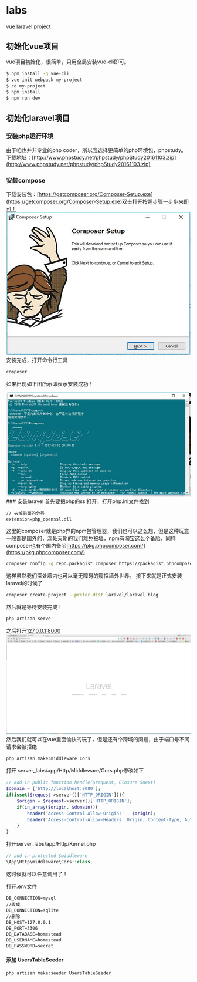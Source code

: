 # labs
vue laravel project
## 初始化vue项目
vue项目初始化，很简单，只用全局安装vue-cli即可。
``` bash
$ npm install -g vue-cli
$ vue init webpack my-project
$ cd my-project
$ npm install
$ npm run dev
```
## 初始化laravel项目
### 安装php运行环境
由于咱也并非专业的php coder，所以我选择更简单的php环境包，phpstudy。下载地址：[http://www.phpstudy.net/phpstudy/phpStudy20161103.zip](http://www.phpstudy.net/phpstudy/phpStudy20161103.zip)
### 安装compose
下载安装包：[https://getcomposer.org/Composer-Setup.exe](https://getcomposer.org/Composer-Setup.exe)双击打开按照步骤一步步来即可！
<img src="book/1.jpg"/>
安装完成，打开命令行工具
``` bash
composer
```
如果出现如下图所示即表示安装成功！

<img src="book/2.jpg"/>
### 安装laravel
首先要把php的ssl打开，打开php.ini文件找到

```
// 去掉前面的分号
extension=php_openssl.dll 
```
这里的composer就是php界的npm包管理器，我们也可以这么想，但是这种玩意一般都是国外的，深处天朝的我们难免被墙，npm有淘宝这么个备胎，同样composer也有个国内备胎[https://pkg.phpcomposer.com/](https://pkg.phpcomposer.com/)
``` bash
composer config -g repo.packagist composer https://packagist.phpcomposer.com
```
这样虽然我们深处墙内也可以毫无障碍的窥探墙外世界。
接下来就是正式安装laravel的时候了
``` bash
composer create-project --prefer-dist laravel/laravel blog
```
然后就是等待安装完成！
``` bash
php artisan serve
```
之后打开[127.0.0.1:8000](127.0.0.1:8000)
<img src="book/3.jpg"/>
然后我们就可以在vue里面愉快的玩了，但是还有个跨域的问题，由于端口号不同请求会被拒绝
``` bash
php artisan make:middleware Cors
```
打开 server_labs/app/Http/Middleware/Cors.php修改如下
``` php
// add in public function handle($request, Closure $next)
$domain = ['http://localhost:8080'];
if(isset($request->server()['HTTP_ORIGIN'])){
    $origin = $request->server()['HTTP_ORIGIN'];
    if(in_array($origin, $domain)){
        header('Access-Control-Allow-Origin:' . $origin);
        header('Access-Control-Allow-Headers: Origin, Content-Type, Authorization');
    }
}
```
打开server_labs/app/Http/Kernel.php
``` php
// add in protected $middleware
\App\Http\middleware\Cors::class,
```
这时候就可以任意调用了！

打开.env文件
```
DB_CONNECTION=mysql
//改成
DB_CONNECTION=sqlite
//删除
DB_HOST=127.0.0.1
DB_PORT=3306
DB_DATABASE=homestead
DB_USERNAME=homestead
DB_PASSWORD=secret
```
#### 添加 UsersTableSeeder
``` bash
php artisan make:seeder UsersTableSeeder
```